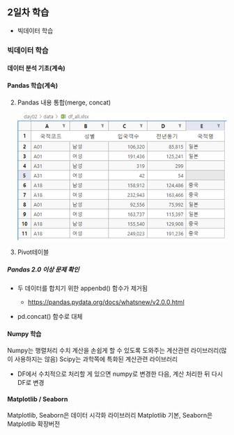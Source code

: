 ## 2일차 학습
- 빅데이터 학습

### 빅데이터 학습

#### 데이터 분석 기초(계속)

#### Pandas 학습(계속)

2. Pandas 내용 통합(merge, concat)

    ![concat결과](https://github.com/hyanyul/python-analysis-2024/blob/main/images/pa02.png?raw=true)

3. Pivot테이블

##### Pandas 2.0 이상 문제 확인
- 두 데이터를 합치기 위한 appenbd() 함수가 제거됨
    - https://pandas.pydata.org/docs/whatsnew/v2.0.0.html

- pd.concat() 함수로 대체

#### Numpy 학습
Numpy는 행렬처리 수치 계산을 손쉽게 할 수 있도록 도와주는 계산관련 라이브러리(많이 사용하지는 않음)
Scipy는 과학쪽에 특화된 계산관련 라이브러리
- DF에서 수치적으로 처리할 게 있으면 numpy로 변경한 다음, 계산 처리한 뒤 다시 DF로 변경

#### Matplotlib / Seaborn
Matplotlib, Seaborn은 데이터 시각화 라이브러리
Matplotlib 기본, Seaborn은 Matplotlib 확장버전